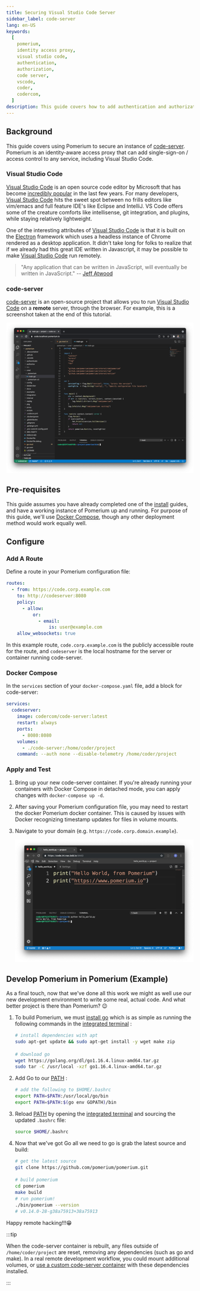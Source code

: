 ```yaml
---
title: Securing Visual Studio Code Server
sidebar_label: code-server
lang: en-US
keywords:
  [
    pomerium,
    identity access proxy,
    visual studio code,
    authentication,
    authorization,
    code server,
    vscode,
    coder,
    codercom,
  ]
description: This guide covers how to add authentication and authorization to a hosted, fully, online instance of visual studio code.
---
```


## Background

This guide covers using Pomerium to secure an instance of [code-server]. Pomerium is an identity-aware access proxy that can add single-sign-on / access control to any service, including Visual Studio Code.

### Visual Studio Code

[Visual Studio Code] is an open source code editor by Microsoft that has become [incredibly popular](https://insights.stackoverflow.com/survey/2019#technology-_-most-popular-development-environments) in the last few years. For many developers, [Visual Studio Code] hits the sweet spot between no frills editors like vim/emacs and full feature IDE's like Eclipse and IntelliJ. VS Code offers some of the creature comforts like intellisense, git integration, and plugins, while staying relatively lightweight.

One of the interesting attributes of [Visual Studio Code] is that it is built on the [Electron](<https://en.wikipedia.org/wiki/Electron_(software_framework)>) framework which uses a headless instance of Chrome rendered as a desktop application. It didn't take long for folks to realize that if we already had this great IDE written in Javascript, it may be possible to make [Visual Studio Code] run remotely.

> "Any application that can be written in JavaScript, will eventually be written in JavaScript." -- [Jeff Atwood](https://blog.codinghorror.com/the-principle-of-least-power/)

### code-server

[code-server] is an open-source project that allows you to run [Visual Studio Code] on a **remote** server, through the browser. For example, this is a screenshot taken at the end of this tutorial.

![visual studio code with pomerium](img/vscode/vscode-pomerium.png)

## Pre-requisites

This guide assumes you have already completed one of the [install] guides, and have a working instance of Pomerium up and running. For purpose of this guide, we'll use [Docker Compose](https://docs.docker.com/compose/), though any other deployment method would work equally well.

## Configure

### Add A Route

Define a route in your Pomerium configuration file:

```yaml
routes:
  - from: https://code.corp.example.com
    to: http://codeserver:8080
    policy:
      - allow:
          or:
            - email:
                is: user@example.com
    allow_websockets: true
```

In this example route, `code.corp.example.com` is the publicly accessible route for the route, and `codeserver` is the local hostname for the server or container running code-server.

### Docker Compose

In the `services` section of your `docker-compose.yaml` file, add a block for code-server:

```yaml
services:
  codeserver:
    image: codercom/code-server:latest
    restart: always
    ports:
      - 8080:8080
    volumes:
      - ./code-server:/home/coder/project
    command: --auth none --disable-telemetry /home/coder/project
```

### Apply and Test

1. Bring up your new code-server container. If you're already running your containers with Docker Compose in detached mode, you can apply changes with `docker-compose up -d`.

1. After saving your Pomerium configuration file, you may need to restart the docker Pomerium docker container. This is caused by issues with Docker recognizing timestamp updates for files in volume mounts.

1. Navigate to your domain (e.g. `https://code.corp.domain.example`).

   ![visual studio code pomerium hello world](img/vscode/vscode-helloworld.png)

## Develop Pomerium in Pomerium (Example)

As a final touch, now that we've done all this work we might as well use our new development environment to write some real, actual code. And what better project is there than Pomerium? 😉

1. To build Pomerium, we must [install go](https://golang.org/doc/install) which is as simple as running the following commands in the [integrated terminal] :

   ```bash
   # install dependencies with apt
   sudo apt-get update && sudo apt-get install -y wget make zip

   # download go
   wget https://golang.org/dl/go1.16.4.linux-amd64.tar.gz
   sudo tar -C /usr/local -xzf go1.16.4.linux-amd64.tar.gz
   ```

1. Add Go to our [PATH] :

   ```bash
   # add the following to $HOME/.bashrc
   export PATH=$PATH:/usr/local/go/bin
   export PATH=$PATH:$(go env GOPATH)/bin
   ```

1. Reload [PATH] by opening the [integrated terminal] and sourcing the updated `.bashrc` file:

   ```bash
   source $HOME/.bashrc
   ```

1. Now that we've got Go all we need to go is grab the latest source and build:

   ```bash
   # get the latest source
   git clone https://github.com/pomerium/pomerium.git

   # build pomerium
   cd pomerium
   make build
   # run pomerium!
   ./bin/pomerium --version
   # v0.14.0-28-g38a75913+38a75913
   ```

Happy remote hacking!!!😁

:::tip

When the code-server container is rebuilt, any files outside of `/home/coder/project` are reset, removing any dependencies (such as go and make). In a real remote development workflow, you could mount additional volumes, or [use a custom code-server container](https://github.com/cdr/deploy-code-server/tree/main/deploy-container) with these dependencies installed.

:::

[integrated terminal]: https://code.visualstudio.com/docs/editor/integrated-terminal
[path]: https://en.wikipedia.org/wiki/PATH_(variable)
[install]: /docs/deploying/
[synology nas]: /docs/guides/synology.md
[visual studio code]: https://code.visualstudio.com/
[code-server]: https://github.com/cdr/code-server
